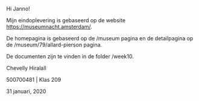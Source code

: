 Hi Janno!

Mijn eindoplevering is gebaseerd op de website https://museumnacht.amsterdam/.

De homepagina is gebaseerd op de /museum pagina en de detailpagina op de /museum/79/allard-pierson pagina.

De documenten zijn te vinden in de folder /week10.

Chevelly Hiralall

500700481 | Klas 209

31 januari, 2020
